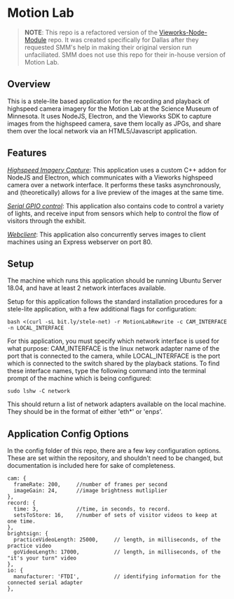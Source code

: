 # Motion Lab

> **NOTE**: This repo is a refactored version of the [Vieworks-Node-Module](https://github.com/scimusmn/Vieworks-Node-Module) repo. It was created specifically for Dallas after they requested SMM's help in making their original version run unfaciliated. SMM does not use this repo for their in-house version of Motion Lab. 

## Overview

This is a stele-lite based application for the recording and playback of highspeed camera imagery for the Motion Lab at the Science Museum of Minnesota. It uses NodeJS, Electron, and the Vieworks SDK to capture images from the highspeed camera, save them locally as JPGs, and share them over the local network via an HTML5/Javascript application.

## Features

_<span style="text-decoration:underline;">Highspeed Imagery Capture</span>_: This application uses a custom C++ addon for NodeJS and Electron, which communicates with a Vieworks highspeed camera over a network interface. It performs these tasks asynchronously, and (theoretically) allows for a live preview of the images at the same time.

_<span style="text-decoration:underline;">Serial GPIO control</span>_: This application also contains code to control a variety of lights, and receive input from sensors which help to control the flow of visitors through the exhibit.

_<span style="text-decoration:underline;">Webclient</span>_: This application also concurrently serves images to client machines using an Express webserver on port 80.

## Setup

The machine which runs this application should be running Ubuntu Server 18.04, and have at least 2 network interfaces available.

Setup for this application follows the standard installation procedures for a stele-lite application, with a few additional flags for configuration:

```
bash <(curl -sL bit.ly/stele-net) -r MotionLabRewrite -c CAM_INTERFACE -n LOCAL_INTERFACE
```

For this application, you must specify which network interface is used for what purpose: CAM_INTERFACE is the linux network adapter name of the port that is connected to the camera,
while LOCAL_INTERFACE is the port which is connected to the switch shared by the playback stations. To find these interface names, type the following command into the terminal prompt of the machine which is being configured:

```
sudo lshw -C network
```

This should return a list of network adapters available on the local machine. They should be in the format of either 'eth*' or 'enp*s*'.

## Application Config Options

In the config folder of this repo, there are a few key configuration options. These are set within the repository, and shouldn't need to be changed, but documentation is included here for sake of completeness.

```
cam: {
  frameRate: 200,     //number of frames per second
  imageGain: 24,      //image brightness mutliplier
},
record: {
  time: 3,            //time, in seconds, to record.
  setsToStore: 16,    //number of sets of visitor videos to keep at one time.
},
brightsign: {
  practiceVideoLength: 25000,     // length, in milliseconds, of the practice video
  goVideoLength: 17000,           // length, in milliseconds, of the "it's your turn" video
},
io: {
  manufacturer: 'FTDI',           // identifying information for the connected serial adapter
},
```
